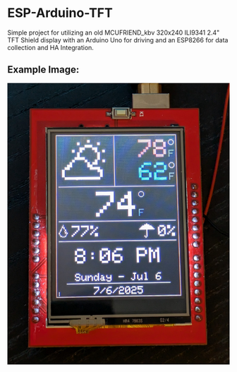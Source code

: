 # ESP-Arduino-TFT
Simple project for utilizing an old MCUFRIEND_kbv 320x240 ILI9341 2.4" TFT Shield display with an Arduino Uno for driving and an ESP8266 for data collection and HA Integration.

## Example Image:
![Example Image](https://github.com/jwidess/ESP-Arduino-TFT-Weather/blob/main/example_image1.jpg?raw=true)